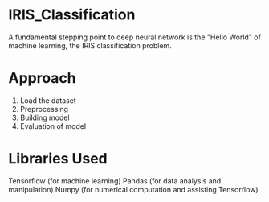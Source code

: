 # IRIS_Classification
A fundamental stepping point to deep neural network is the "Hello World" of machine learning, the IRIS classification problem. 

# Approach
1. Load the dataset
2. Preprocessing 
3. Building model
4. Evaluation of model

# Libraries Used
Tensorflow (for machine learning)
Pandas (for data analysis and manipulation)
Numpy (for numerical computation and assisting Tensorflow)


